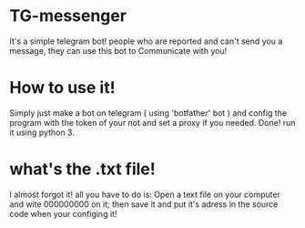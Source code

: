 # TG-messenger
It's a simple telegram bot! people who are reported and can't send you a message, they can use this bot to Communicate with you!
# How to use it!
Simply just make a bot on telegram ( using 'botfather' bot ) and config the program with the token of your not and set a proxy if you needed. Done! run it using python 3.
# what's the .txt file!
I almost forgot it! all you have to do is: Open a text file on your computer and wite 000000000 on it; then save it and put it's adress in the source code when your configing it!
